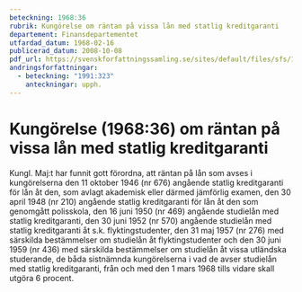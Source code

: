```yaml
---
beteckning: 1968:36
rubrik: Kungörelse om räntan på vissa lån med statlig kreditgaranti
departement: Finansdepartementet
utfardad_datum: 1968-02-16
publicerad_datum: 2008-10-08
pdf_url: https://svenskforfattningssamling.se/sites/default/files/sfs/1968-02/SFS1968-36.pdf
andringsforfattningar:
  - beteckning: "1991:323"
    anteckningar: upph.
---
```


# Kungörelse (1968:36) om räntan på vissa lån med statlig kreditgaranti

Kungl. Maj:t har funnit gott förordna, att räntan på lån som avses i kungörelserna den 11 oktober 1946 (nr 676) angående statlig kreditgaranti för lån åt den, som avlagt akademisk eller därmed jämförlig examen, den 30 april 1948 (nr 210) angående statlig kreditgaranti för lån åt den som genomgått polisskola, den 16 juni 1950 (nr 469) angående studielån med statlig kreditgaranti, den 30 juni 1952 (nr 570) angående studielån med statlig kreditgaranti åt s.k. flyktingstudenter, den 31 maj 1957 (nr 276) med särskilda bestämmelser om studielån åt flyktingstudenter och den 30 juni 1959 (nr 436) med särskilda bestämmelser om studielån åt vissa utländska studerande, de båda sistnämnda kungörelserna i vad de avser studielån med statlig kreditgaranti, från och med den 1 mars 1968 tills vidare skall utgöra 6 procent.